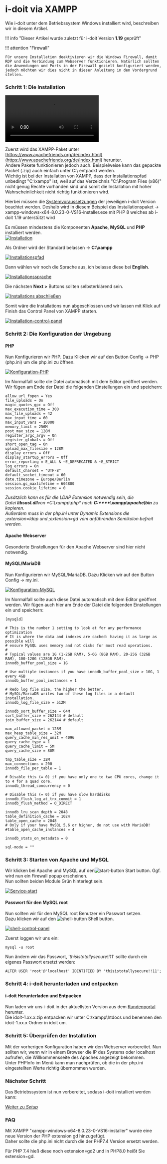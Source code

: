 # i-doit via XAMPP

Wie i-doit unter dem Betriebssystem Windows installiert wird, beschreiben wir in diesem Artikel.

!!! info "Dieser Artikel wurde zuletzt für i-doit Version **1.19** geprüft"

!!! attention "Firewall"

    Für unsere Installation deaktivieren wir die Windows Firewall, damit RDP und die Verbindung zum Webserver funktionieren. Natürlich sollten die Anwendungen und Ports in der Firewall gezielt konfiguriert werden, jedoch möchten wir dies nicht in dieser Anleitung in den Vordergrund stellen.

### Schritt 1: Die Installation

![type:video](../../../assets/images/de/installation/windows/xampp/xampp-installation-unter-windows.mp4)

Zuerst wird das XAMPP-Paket unter [https://www.apachefriends.org/de/index.html](https://www.apachefriends.org/de/index.html) herunter.  
Andere Pakete funktionieren jedoch auch. Beispielweise kann das gepackte Packet (.zip) auch einfach unter C:\\ entpackt werden.  
Wichtig ist bei der Installation von XAMPP, dass der Installationspfad unbedingt "C:\\xampp" ist, weil auf das Verzeichnis "C:\\Program Files (x86)" nicht genug Rechte vorhanden sind und somit die Installation mit hoher Wahrscheinlichkeit nicht richtig funktionieren wird. 

Hierbei müssen die [Systemvoraussetzungen](../../systemvoraussetzungen.md) der jeweiligen i-doit Version beachtet werden. Deshalb wird in diesem Beispiel das Installationspaket → xampp-windows-x64-8.0.23-0-VS16-installer.exe mit PHP 8 welches ab i-doit 1.19 unterstützt wird

Es müssen mindestens die Komponenten **Apache**, **MySQL** und **PHP** installiert werden.  
[![Installation](../../../assets/images/de/installation/windows/xampp/schritt-1-installation.png)](../../../assets/images/de/installation/windows/xampp/schritt-1-installation.png)

Als Ordner wird der Standard belassen → **C:\xampp**

[![Installationspfad](../../../assets/images/de/installation/windows/xampp/schritt-1-installation-pfad.png)](../../../assets/images/de/installation/windows/xampp/schritt-1-installation-pfad.png)

Dann wählen wir noch die Sprache aus, ich belasse diese bei **English**.

[![Installationssprache](../../../assets/images/de/installation/windows/xampp/schritt-1-installation-sprache.png)](../../../assets/images/de/installation/windows/xampp/schritt-1-installation-sprache.png)

Die nächsten **Next >** Buttons sollten selbsterklärend sein.

[![Installations abschließen](../../../assets/images/de/installation/windows/xampp/schritt-1-installation-fertig.png)](../../../assets/images/de/installation/windows/xampp/schritt-1-installation-fertig.png)

Somit wäre die Installations nun abgeschlossen und wir lassen mit Klick auf Finish das Control Panel von XAMPP starten.

[![Installation-control-panel](../../../assets/images/de/installation/windows/xampp/schritt-1-installation-control-panel.png)](../../../assets/images/de/installation/windows/xampp/schritt-1-installation-control-panel.png)

### Schritt 2: Die Konfiguration der Umgebung

#### PHP

Nun Konfigurieren wir PHP. Dazu Klicken wir auf den Button Config → PHP (php.ini) um die php.ini zu öffnen.

[![Konfiguration-PHP](../../../assets/images/de/installation/windows/xampp/schritt-2-php.png)](../../../assets/images/de/installation/windows/xampp/schritt-2-php.png)

Im Normalfall sollte die Datei automatisch mit dem Editor geöffnet werden. Wir fügen am Ende der Datei die folgenden Einstellungen ein und speichern:

    allow_url_fopen = Yes
    file_uploads = On
    magic_quotes_gpc = Off
    max_execution_time = 300
    max_file_uploads = 42
    max_input_time = 60
    max_input_vars = 10000
    memory_limit = 256M
    post_max_size = 128M
    register_argc_argv = On
    register_globals = Off
    short_open_tag = On
    upload_max_filesize = 128M
    display_errors = Off
    display_startup_errors = Off
    error_reporting = E_ALL & ~E_DEPRECATED & ~E_STRICT
    log_errors = On
    default_charset = "UTF-8"
    default_socket_timeout = 60
    date.timezone = Europe/Berlin
    session.gc_maxlifetime = 604800
    session.cookie_lifetime = 0

_Zusätzlich kann es für die LDAP Extension notwendig sein, die Datei **libsasl.dll**von **C:\xampp\php\** nach **C:****\xampp\apache\bin** zu kopieren.  
Außerdem muss in der php.ini unter Dynamic Extensions die ;extension=ldap und ;extension=gd vom anführenden Semikolon befreit werden._

#### Apache Webserver

Gesonderte Einstellungen für den Apache Webserver sind hier nicht notwendig.  

#### MySQL/MariaDB

Nun Konfigurieren wir MySQL/MariaDB. Dazu Klicken wir auf den Button Config → my.ini.

[![Konfiguration-MySQL](../../../assets/images/de/installation/windows/xampp/schritt-2-mysql.png)](../../../assets/images/de/installation/windows/xampp/schritt-2-mysql.png)

Im Normalfall sollte auch diese Datei automatisch mit dem Editor geöffnet werden. Wir fügen auch hier am Ende der Datei die folgenden Einstellungen ein und speichern:

    [mysqld]
    
    # This is the number 1 setting to look at for any performance optimization
    # It is where the data and indexes are cached: having it as large as possible will
    # ensure MySQL uses memory and not disks for most read operations.
    #
    # Typical values are 1G (1-2GB RAM), 5-6G (8GB RAM), 20-25G (32GB RAM), 100-120G (128GB RAM).
    innodb_buffer_pool_size = 1G
    
    # Use multiple instances if you have innodb_buffer_pool_size > 10G, 1 every 4GB
    innodb_buffer_pool_instances = 1
    
    # Redo log file size, the higher the better.
    # MySQL/MariaDB writes two of these log files in a default installation.
    innodb_log_file_size = 512M
    
    innodb_sort_buffer_size = 64M
    sort_buffer_size = 262144 # default
    join_buffer_size = 262144 # default
    
    max_allowed_packet = 128M
    max_heap_table_size = 32M
    query_cache_min_res_unit = 4096
    query_cache_type = 1
    query_cache_limit = 5M
    query_cache_size = 80M
    
    tmp_table_size = 32M
    max_connections = 200
    innodb_file_per_table = 1
    
    # Disable this (= 0) if you have only one to two CPU cores, change it to 4 for a quad core.
    innodb_thread_concurrency = 0
    
    # Disable this (= 0) if you have slow harddisks
    innodb_flush_log_at_trx_commit = 1
    innodb_flush_method = O_DIRECT
    
    innodb_lru_scan_depth = 2048
    table_definition_cache = 1024
    table_open_cache = 2048
    # Only if your have MySQL 5.6 or higher, do not use with MariaDB!
    #table_open_cache_instances = 4
    
    innodb_stats_on_metadata = 0
    
    sql-mode = ""

### Schritt 3: Starten von Apache und MySQL


Wir klicken bei Apache und MySQL auf den![start-button](../../../assets/images/de/installation/windows/xampp/start.png) Start button. Ggf. wird nun ein Firewall popup erscheinen.  
Nun sollten beiden Module Grün hinterlegt sein.

[![Service-start](../../../assets/images/de/installation/windows/xampp/schritt-3-start.png)](../../../assets/images/de/installation/windows/xampp/schritt-3-start.png)

#### Passwort für den MySQL root

Nun sollten wir für den MySQL root Benutzer ein Passwort setzen.  
Dazu klicken wir auf den ![shell-button](../../../assets/images/de/installation/windows/xampp/shell.png) Shell button.

[![shell-control-panel](../../../assets/images/de/installation/windows/xampp/schritt-3-passwort-root.png)](../../../assets/images/de/installation/windows/xampp/schritt-3-passwort-root.png)

Zuerst loggen wir uns ein:

    mysql -u root

Nun ändern wir das Passwort, '_thisistotallysecure!!11_' sollte durch ein eigenes Passwort ersetzt werden:

    ALTER USER 'root'@'localhost' IDENTIFIED BY 'thisistotallysecure!!11';

### Schritt 4: i-doit herunterladen und entpacken

#### i-doit Herunterladen und Entpacken

Nun laden wir uns i-doit in der aktuellsten Version aus dem [Kundenportal](../../../administration/kundenportal.md) herunter.  
Die idoit-1.xx.x.zip entpacken wir unter C:\\xampp\\htdocs und benennen den idoit-1.xx.x Ordner in idoit um.

  

### Schritt 5: Überprüfen der Installation

Mit der vorherigen Konfiguration haben wir den Webserver vorbereitet. Nun sollten wir, wenn wir in einem Browser die IP des Systems oder localhost aufrufen, die Willkommensseite des Apaches angezeigt bekommen.  
Unter PHPInfo im Menü kann man nachprüfen, ob die in der php.ini eingestellten Werte richtig übernommen wurden.

  

### Nächster Schritt

Das Betriebssystem ist nun vorbereitet, sodass i-doit installiert werden kann:

[Weiter zu *Setup*](../../manuelle-installation/setup.md)

### FAQ

Mit XAMPP "xampp-windows-x64-8.0.23-0-VS16-installer" wurde eine neue Version der PHP extension gd hinzugefügt.  
Daher sollte die php.ini nicht durch die der PHP7.4 Version ersetzt werden.

Für PHP 7.4 hieß diese noch extension=gd2 und in PHP8.0 heißt Sie extension=gd.
